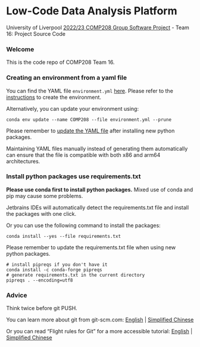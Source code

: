 # Low-Code Data Analysis Platform
University of
Liverpool [2022/23 COMP208 Group Software Project](https://tulip.liv.ac.uk/mods/student/COMP208_202223.htm) - Team 16:
Project Source Code

### Welcome

This is the code repo of COMP208 Team 16.

### Creating an environment from a yaml file

You can find the YAML file `environment.yml` [here](./misc/conda_env_config). Please refer to
the [instructions](https://conda.io/projects/conda/en/latest/user-guide/tasks/manage-environments.html#creating-an-environment-from-an-environment-yml-file)
to create the environment.

Alternatively, you can update your environment using:

```shell
conda env update --name COMP208 --file environment.yml --prune
```

Please remember
to [update the YAML file](https://conda.io/projects/conda/en/latest/user-guide/tasks/manage-environments.html#creating-an-environment-file-manually)
after installing new python packages.

Maintaining YAML files manually instead of generating them automatically can ensure that the file is compatible with
both x86 and arm64 architectures.

### Install python packages use requirements.txt

**Please use conda first to install python packages.** Mixed use of conda and pip may cause some problems.

Jetbrains IDEs will automatically detect the requirements.txt file and install the packages with one click.

Or you can use the following command to install the packages:

```shell
conda install --yes --file requirements.txt
```    

Please remember to update the requirements.txt file when using new python packages.

```shell
# install pipreqs if you don't have it
conda install -c conda-forge pipreqs
# generate requirements.txt in the current directory
pipreqs . --encoding=utf8
```

### Advice

Think twice before git PUSH.

You can learn more about git from git-scm.com: [English](https://git-scm.com/book/en/v2)
| [Simplified Chinese](https://git-scm.com/book/zh/v2)

Or you can read “Flight rules for Git” for a more accessible
tutorial: [English](https://github.com/k88hudson/git-flight-rules/blob/master/README.md)
| [Simplified Chinese](https://github.com/k88hudson/git-flight-rules/blob/master/README_zh-CN.md)
